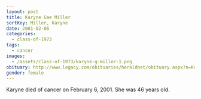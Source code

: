 ```yaml
---
layout: post
title: Karyne Gae Miller
sortKey: Miller, Karyne
date: 2001-02-06
categories:
  - class-of-1973
tags:
  - cancer
images:
  - /assets/class-of-1973/karyne-g-miller-1.png
obituary: http://www.legacy.com/obituaries/heraldnet/obituary.aspx?n=Karyne-Miller&pid=17500521
gender: female
---
```

Karyne died of cancer on February 6, 2001. She was 46 years old.

